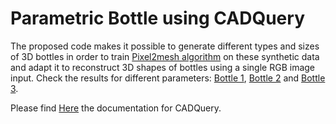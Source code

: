 # Parametric Bottle using CADQuery

The proposed code makes it possible to generate different types and sizes of 3D bottles in order to train [Pixel2mesh algorithm](https://github.com/nywang16/Pixel2Mesh) on these synthetic data and adapt it to reconstruct 3D shapes of bottles using a single RGB image input. Check the results for different parameters: [Bottle 1](https://github.com/y-aoub/Parametric-Bottle/blob/main/btl1.stl), [Bottle 2](https://github.com/y-aoub/Parametric-Bottle/blob/main/btl2.stl) and [Bottle 3](https://github.com/y-aoub/Parametric-Bottle/blob/main/btl3.stl).

Please find [Here](https://cadquery.readthedocs.io/en/latest/) the documentation for CADQuery.

